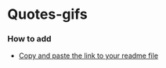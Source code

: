  # Quotes-gifs  
  
  ### How to add 
  - <a href="">Copy and paste the link to your readme file</a>
  
 
